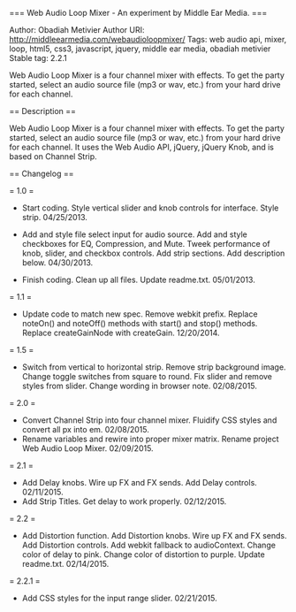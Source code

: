 === Web Audio Loop Mixer - An experiment by Middle Ear Media. ===

Author: Obadiah Metivier
Author URI: http://middleearmedia.com/webaudioloopmixer/
Tags: web audio api, mixer, loop, html5, css3, javascript, jquery, middle ear media, obadiah metivier
Stable tag: 2.2.1

Web Audio Loop Mixer is a four channel mixer with effects. To get the party started, select an audio source file (mp3 or wav, etc.) from your hard drive for each channel.

== Description ==

Web Audio Loop Mixer is a four channel mixer with effects. To get the party started, select an audio source file (mp3 or wav, etc.) from your hard drive for each channel. It uses the Web Audio API, jQuery, jQuery Knob, and is based on Channel Strip.

== Changelog ==

= 1.0 =
* Start coding. Style vertical slider and knob controls for interface. Style strip. 04/25/2013.

* Add and style file select input for audio source. Add and style checkboxes for EQ, Compression, and Mute. Tweek performance of knob, slider, and checkbox controls. Add strip sections. Add description below. 04/30/2013.

* Finish coding. Clean up all files. Update readme.txt. 05/01/2013.

= 1.1 =
* Update code to match new spec. Remove webkit prefix. Replace noteOn() and noteOff() methods with start() and stop() methods. Replace createGainNode with createGain. 12/20/2014.

= 1.5 =
* Switch from vertical to horizontal strip. Remove strip background image. Change toggle switches from square to round. Fix slider and remove styles from slider. Change wording in browser note. 02/08/2015.

= 2.0 =
* Convert Channel Strip into four channel mixer. Fluidify CSS styles and convert all px into em. 02/08/2015.
* Rename variables and rewire into proper mixer matrix. Rename project Web Audio Loop Mixer. 02/09/2015.

= 2.1 =
* Add Delay knobs. Wire up FX and FX sends. Add Delay controls. 02/11/2015.
* Add Strip Titles. Get delay to work properly. 02/12/2015.

= 2.2 =
* Add Distortion function. Add Distortion knobs. Wire up FX and FX sends. Add Distortion controls. Add webkit fallback to audioContext. Change color of delay to pink. Change color of distortion to purple. Update readme.txt. 02/14/2015.

= 2.2.1 =
* Add CSS styles for the input range slider. 02/21/2015.